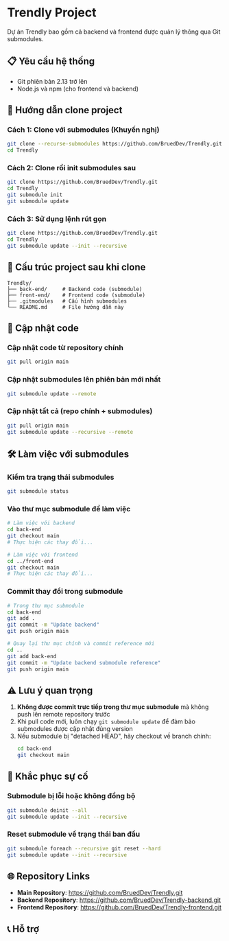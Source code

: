 # Trendly Project

Dự án Trendly bao gồm cả backend và frontend được quản lý thông qua Git submodules.

## 📋 Yêu cầu hệ thống
- Git phiên bản 2.13 trở lên
- Node.js và npm (cho frontend và backend)

## 🚀 Hướng dẫn clone project

### Cách 1: Clone với submodules (Khuyến nghị)
```bash
git clone --recurse-submodules https://github.com/BruedDev/Trendly.git
cd Trendly
```

### Cách 2: Clone rồi init submodules sau
```bash
git clone https://github.com/BruedDev/Trendly.git
cd Trendly
git submodule init
git submodule update
```

### Cách 3: Sử dụng lệnh rút gọn
```bash
git clone https://github.com/BruedDev/Trendly.git
cd Trendly
git submodule update --init --recursive
```

## 📁 Cấu trúc project sau khi clone
```
Trendly/
├── back-end/     # Backend code (submodule)
├── front-end/    # Frontend code (submodule)
├── .gitmodules   # Cấu hình submodules
└── README.md     # File hướng dẫn này
```

## 🔄 Cập nhật code

### Cập nhật code từ repository chính
```bash
git pull origin main
```

### Cập nhật submodules lên phiên bản mới nhất
```bash
git submodule update --remote
```

### Cập nhật tất cả (repo chính + submodules)
```bash
git pull origin main
git submodule update --recursive --remote
```

## 🛠️ Làm việc với submodules

### Kiểm tra trạng thái submodules
```bash
git submodule status
```

### Vào thư mục submodule để làm việc
```bash
# Làm việc với backend
cd back-end
git checkout main
# Thực hiện các thay đổi...

# Làm việc với frontend
cd ../front-end
git checkout main
# Thực hiện các thay đổi...
```

### Commit thay đổi trong submodule
```bash
# Trong thư mục submodule
cd back-end
git add .
git commit -m "Update backend"
git push origin main

# Quay lại thư mục chính và commit reference mới
cd ..
git add back-end
git commit -m "Update backend submodule reference"
git push origin main
```

## ⚠️ Lưu ý quan trọng

1. **Không được commit trực tiếp trong thư mục submodule** mà không push lên remote repository trước
2. Khi pull code mới, luôn chạy `git submodule update` để đảm bảo submodules được cập nhật đúng version
3. Nếu submodule bị "detached HEAD", hãy checkout về branch chính:
   ```bash
   cd back-end
   git checkout main
   ```

## 🔧 Khắc phục sự cố

### Submodule bị lỗi hoặc không đồng bộ
```bash
git submodule deinit --all
git submodule update --init --recursive
```

### Reset submodule về trạng thái ban đầu
```bash
git submodule foreach --recursive git reset --hard
git submodule update --init --recursive
```

## 🌐 Repository Links
- **Main Repository**: https://github.com/BruedDev/Trendly.git
- **Backend Repository**: https://github.com/BruedDev/Trendly-backend.git
- **Frontend Repository**: https://github.com/BruedDev/Trendly-frontend.git

## 📞 Hỗ trợ
